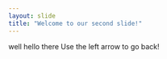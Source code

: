 ```yaml
---
layout: slide
title: "Welcome to our second slide!"
---
```

well hello there
Use the left arrow to go back!
